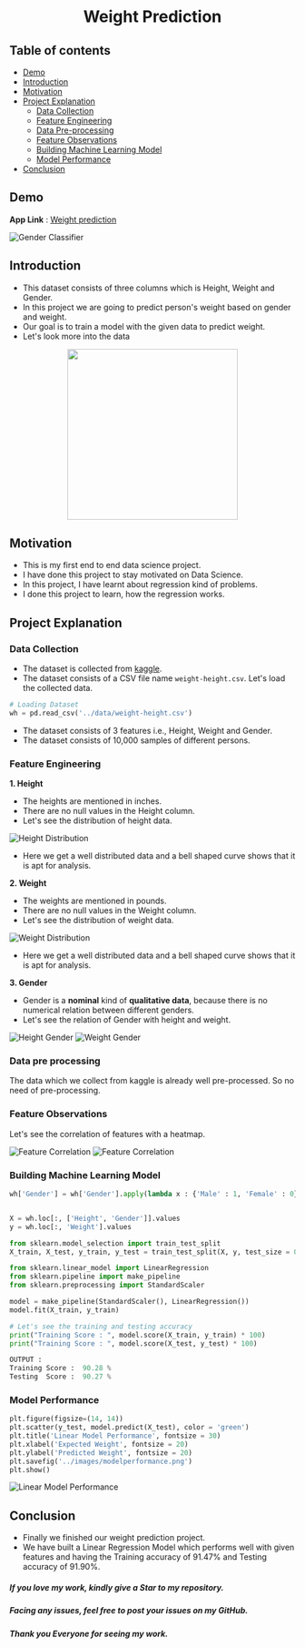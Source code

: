 <h1 align="center">Weight Prediction</h1>

## Table of contents
- [Demo](#demo)
- [Introduction](#introduction)
- [Motivation](#motivation)
- [Project Explanation](#project-explanation)
  - [Data Collection](#data-collection)
  - [Feature Engineering](#feature-engineering)
  - [Data Pre-processing](#data-pre-processing)
  - [Feature Observations](#feature-observations)
  - [Building Machine Learning Model](#building-machine-learning-model)
  - [Model Performance](#model-performance)
- [Conclusion](#conclusion)

## Demo

**App Link** : [Weight prediction](https://ashok-machine-learning-project.herokuapp.com/#weight)

![Gender Classifier](../Demos/weight.gif)

## Introduction
- This dataset consists of three columns which is Height, Weight and Gender.
- In this project we are going to predict person's weight based on gender and weight.
- Our goal is to train a model with the given data to predict weight.
- Let's look more into the data

<div align="center"><img src="../static/images/photos/weight.png" height="300" weight="300"></div>

## Motivation
- This is my first end to end data science project.
- I have done this project to stay motivated on Data Science.
- In this project, I have learnt about regression kind of problems.
- I done this project to learn, how the regression works.

## Project Explanation
### Data Collection
- The dataset is collected from [kaggle](https://www.kaggle.com/mustafaali96/weight-height).
- The dataset consists of a CSV file name `weight-height.csv`.
Let's load the collected data.

```python
# Loading Dataset
wh = pd.read_csv('../data/weight-height.csv')
```
- The dataset consists of 3 features i.e., Height, Weight and Gender.
- The dataset consists of 10,000 samples of different persons.

### Feature Engineering

**1. Height**

- The heights are mentioned in inches.
- There are no null values in the Height column.
- Let's see the distribution of height data.

![Height Distribution](images/height_distribution.png)

- Here we get a well distributed data and a bell shaped curve shows that it is apt for analysis.

**2. Weight**

- The weights are mentioned in pounds.
- There are no null values in the Weight column.
- Let's see the distribution of weight data.

![Weight Distribution](images/weight_distribution.png)

- Here we get a well distributed data and a bell shaped curve shows that it is apt for analysis.

**3. Gender**

- Gender is a **nominal** kind of **qualitative data**, because there is no numerical relation between different genders.
- Let's see the relation of Gender with height and weight.

![Height Gender](images/gender_height.png) ![Weight Gender](images/gender_weight.png)

### Data pre processing
The data which we collect from kaggle is already well pre-processed. So no need of pre-processing.

### Feature Observations
Let's see the correlation of features with a heatmap.

![Feature Correlation](images/feature-correlaion.png)
![Feature Correlation](images/feature-relations.png)

### Building Machine Learning Model

```python
wh['Gender'] = wh['Gender'].apply(lambda x : {'Male' : 1, 'Female' : 0}[x])


X = wh.loc[:, ['Height', 'Gender']].values
y = wh.loc[:, 'Weight'].values

from sklearn.model_selection import train_test_split
X_train, X_test, y_train, y_test = train_test_split(X, y, test_size = 0.25, random_state = 42)

from sklearn.linear_model import LinearRegression
from sklearn.pipeline import make_pipeline
from sklearn.preprocessing import StandardScaler

model = make_pipeline(StandardScaler(), LinearRegression())
model.fit(X_train, y_train)
```

```python
# Let's see the training and testing accuracy
print("Training Score : ", model.score(X_train, y_train) * 100)
print("Training Score : ", model.score(X_test, y_test) * 100)

OUTPUT :
Training Score :  90.28 %
Testing  Score :  90.27 %
```

### Model Performance

```python
plt.figure(figsize=(14, 14))
plt.scatter(y_test, model.predict(X_test), color = 'green')
plt.title('Linear Model Performance', fontsize = 30)
plt.xlabel('Expected Weight', fontsize = 20)
plt.ylabel('Predicted Weight', fontsize = 20)
plt.savefig('../images/modelperformance.png')
plt.show()
```

![Linear Model Performance](images/modelperformance.png)

## Conclusion
- Finally we finished our weight prediction project.
- We have built a Linear Regression Model which performs well with given features and having the Training accuracy of 91.47% and Testing accuracy of 91.90%.

##### If you love my work, kindly give a Star to my repository.
##### Facing any issues, feel free to post your issues on my GitHub.
##### Thank you Everyone for seeing my work.
